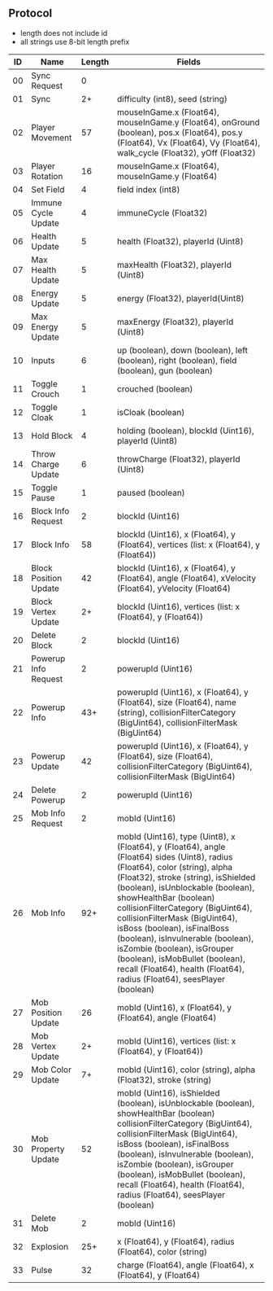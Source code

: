 ## Protocol
- length does not include id
- all strings use 8-bit length prefix

| ID |          Name         | Length | Fields |
| -- | --------------------- | ------ | ------ |
| 00 | Sync Request          | 0      | |
| 01 | Sync                  | 2+     | difficulty (int8), seed (string) |
| 02 | Player Movement       | 57     | mouseInGame.x (Float64), mouseInGame.y (Float64), onGround (boolean), pos.x (Float64), pos.y (Float64), Vx (Float64), Vy (Float64), walk_cycle (Float32), yOff (Float32) |
| 03 | Player Rotation       | 16     | mouseInGame.x (Float64), mouseInGame.y (Float64) |
| 04 | Set Field             | 4      | field index (int8) |
| 05 | Immune Cycle Update   | 4      | immuneCycle (Float32) |
| 06 | Health Update         | 5      | health (Float32), playerId (Uint8) |
| 07 | Max Health Update     | 5      | maxHealth (Float32), playerId (Uint8) |
| 08 | Energy Update         | 5      | energy (Float32), playerId(Uint8) |
| 09 | Max Energy Update     | 5      | maxEnergy (Float32), playerId (Uint8) |
| 10 | Inputs                | 6      | up (boolean), down (boolean), left (boolean), right (boolean), field (boolean), gun (boolean) |
| 11 | Toggle Crouch         | 1      | crouched (boolean) |
| 12 | Toggle Cloak          | 1      | isCloak (boolean) |
| 13 | Hold Block            | 4      | holding (boolean), blockId (Uint16), playerId (Uint8) |
| 14 | Throw Charge Update   | 6      | throwCharge (Float32), playerId (Uint8) |
| 15 | Toggle Pause          | 1      | paused (boolean) |
| 16 | Block Info Request    | 2      | blockId (Uint16) |
| 17 | Block Info            | 58     | blockId (Uint16), x (Float64), y (Float64), vertices (list: x (Float64), y (Float64)) |
| 18 | Block Position Update | 42     | blockId (Uint16), x (Float64), y (Float64), angle (Float64), xVelocity (Float64), yVelocity (Float64) |
| 19 | Block Vertex Update   | 2+     | blockId (Uint16), vertices (list: x (Float64), y (Float64)) |
| 20 | Delete Block          | 2      | blockId (Uint16) |
| 21 | Powerup Info Request  | 2      | powerupId (Uint16) |
| 22 | Powerup Info          | 43+    | powerupId (Uint16), x (Float64), y (Float64), size (Float64), name (string), collisionFilterCategory (BigUint64), collisionFilterMask (BigUint64) |
| 23 | Powerup Update        | 42     | powerupId (Uint16), x (Float64), y (Float64), size (Float64), collisionFilterCategory (BigUint64), collisionFilterMask (BigUint64) |
| 24 | Delete Powerup        | 2      | powerupId (Uint16) |
| 25 | Mob Info Request      | 2      | mobId (Uint16) |
| 26 | Mob Info              | 92+    | mobId (Uint16), type (Uint8), x (Float64), y (Float64), angle (Float64) sides (Uint8), radius (Float64), color (string), alpha (Float32), stroke (string), isShielded (boolean), isUnblockable (boolean), showHealthBar (boolean) collisionFilterCategory (BigUint64), collisionFilterMask (BigUint64), isBoss (boolean), isFinalBoss (boolean), isInvulnerable (boolean), isZombie (boolean), isGrouper (boolean), isMobBullet (boolean), recall (Float64), health (Float64), radius (Float64), seesPlayer (boolean) |
| 27 | Mob Position Update   | 26     | mobId (Uint16), x (Float64), y (Float64), angle (Float64) |
| 28 | Mob Vertex Update     | 2+     | mobId (Uint16), vertices (list: x (Float64), y (Float64)) |
| 29 | Mob Color Update      | 7+     | mobId (Uint16), color (string), alpha (Float32), stroke (string) |
| 30 | Mob Property Update   | 52     | mobId (Uint16), isShielded (boolean), isUnblockable (boolean), showHealthBar (boolean) collisionFilterCategory (BigUint64), collisionFilterMask (BigUint64), isBoss (boolean), isFinalBoss (boolean), isInvulnerable (boolean), isZombie (boolean), isGrouper (boolean), isMobBullet (boolean), recall (Float64), health (Float64), radius (Float64), seesPlayer (boolean) |
| 31 | Delete Mob            | 2      | mobId (Uint16) |
| 32 | Explosion             | 25+    | x (Float64), y (Float64), radius (Float64), color (string) |
| 33 | Pulse                 | 32     | charge (Float64), angle (Float64), x (Float64), y (Float64) |